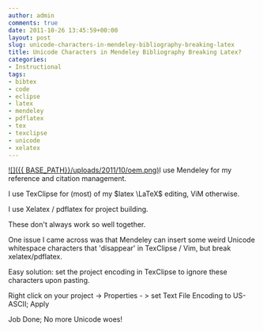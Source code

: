 ```yaml
---
author: admin
comments: true
date: 2011-10-26 13:45:59+00:00
layout: post
slug: unicode-characters-in-mendeley-bibliography-breaking-latex
title: Unicode Characters in Mendeley Bibliography Breaking Latex?
categories:
- Instructional
tags:
- bibtex
- code
- eclipse
- latex
- mendeley
- pdflatex
- tex
- texclipse
- unicode
- xelatex
---
```


[![]({{ BASE_PATH}}/uploads/2011/10/oem.png)](http://www.andrewbolster.info/2011/10/unicode-characters-in-mendeley-bibliography-breaking-latex/oem/)I use Mendeley for my reference and citation management.

I use TexClipse for (most) of my $latex \LaTeX$ editing, ViM otherwise.

I use Xelatex / pdflatex for project building.

These don't always work so well together. 

One issue I came across was that Mendeley can insert some weird Unicode whitespace characters that 'disappear' in TexClipse / Vim, but break xelatex/pdflatex.

Easy solution: set the project encoding in TexClipse to ignore these characters upon pasting.

Right click on your project -> Properties - > set Text File Encoding to US-ASCII; Apply

Job Done; No more Unicode woes!

